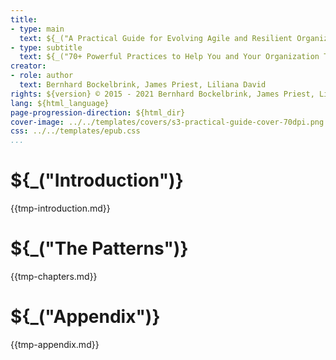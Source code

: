 ```yaml
---
title:
- type: main
  text: ${_("A Practical Guide for Evolving Agile and Resilient Organizations with Sociocracy 3.0")}
- type: subtitle
  text: ${_("70+ Powerful Practices to Help You and Your Organization Thrive")}
creator:
- role: author
  text: Bernhard Bockelbrink, James Priest, Liliana David
rights: ${version} © 2015 - 2021 Bernhard Bockelbrink, James Priest, Liliana David, CC BY-SA
lang: ${html_language}
page-progression-direction: ${html_dir}
cover-image: ../../templates/covers/s3-practical-guide-cover-70dpi.png
css: ../../templates/epub.css
...
```


# ${_("Introduction")}

{{tmp-introduction.md}}

# ${_("The Patterns")}

{{tmp-chapters.md}}

# ${_("Appendix")}

{{tmp-appendix.md}}
